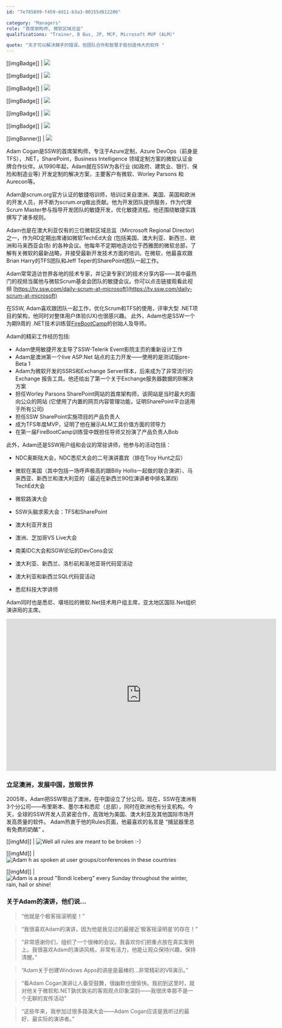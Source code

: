 ```yaml
---
id: "7e785899-f459-dd11-b3a3-00155d012206"

category: "Managers"
role: "首席架构师, 微软区域总监"
qualifications: "Trainer, B Bus, JP, MCP, Microsoft MVP (ALM)"

quote: "天才可以解决棘手的错误，但团队合作和智慧才能创造伟大的软件 "
---
```


[[imgBadge]]
| ![](../badges/Certification-microsoft-professional.jpg)

[[imgBadge]]
| ![](../badges/Certification-microsoft-regional-director.png)

[[imgBadge]]
| ![](../badges/Certification-scrumalliance-trainer.png)

[[imgBadge]]
| ![](../badges/Certification-scrumorg-master-1.png)

[[imgBadge]]
| ![](../badges/Certification-scrumorg-developer.png)

[[imgBadge]]
| ![](../badges/Certification-scrumorg-trainer.png)

[[imgBanner]]
| ![](../badges/Business-microsoft-azure-devops-banner.png)

Adam Cogan是SSW的首席架构师，专注于Azure定制，Azure DevOps（前身是TFS），.NET，SharePoint，Business Intelligence 领域定制方案的微软认证金牌合作伙伴。从1990年起，Adam就在SSW为各行业 (如政府、建筑业、银行、保险和制造业等) 开发定制的解决方案，主要客户有微软、Worley Parsons 和 Aurecon等。

Adam是scrum.org官方认证的敏捷培训师，培训过来自澳洲、美国、英国和欧洲的开发人员，并不断为scrum.org做出贡献。他为开发团队提供服务，作为代理Scrum Master参与指导开发团队的敏捷开发，优化敏捷流程。他还围绕敏捷实践撰写了诸多规则。

Adam也是在澳大利亚仅有的三位微软区域总监（Mircrosoft Regional Director) 之一，作为RD定期出席诸如微软TechEd大会 (包括美国、澳大利亚、新西兰、欧洲和马来西亚会场) 的各种会议。他每年不定期地造访位于西雅图的微软总部，了解有关微软的最新战略，并接受最新开发技术方面的培训。在微软，他最喜欢跟Brian Harry的TFS团队和Jeff Teper的SharePoint团队一起工作。

Adam常常造访世界各地的技术专家，并记录专家们的技术分享内容——其中最热门的视频当属他与微软Scrum基金会团队的敏捷会议。你可以点击链接观看此视频 [https://tv.ssw.com/daily-scrum-at-microsoft](https://tv.ssw.com/daily-scrum-at-microsoft)

在SSW, Adam喜欢跟团队一起工作，优化Scrum和TFS的使用，评审大型 .NET项目的架构，他同时对整体用户体验(UX)也很感兴趣。 此外，Adam也是SSW一个为期9周的 .NET技术训练营[FireBootCamp](https://firebootcamp.com)的创始人及导师。

Adam的精彩工作经历包括:

- Adam使用敏捷开发主导了SSW-Telerik Event影院主页的重新设计工作
- Adam是澳洲第一个live ASP.Net 站点的主力开发——使用的是测试版pre-Beta 1
- Adam为微软开发的SSRS和Exchange Server样本，后来成为了非常流行的Exchange 报告工具。他还给出了第一个关于Exchange服务器数据的BI解决方案
- 担任Worley Parsons SharePoint网站的首席架构师，该网站是当时最大的面向公众的网站 (它使用了内置的网页内容管理功能，证明SharePoint平台适用于所有公司)
- 担任SSW SharePoint实施项目的产品负责人
- 成为TFS年度MVP，证明了他在展示ALM工具价值方面的领导力
- 在第一届FireBootCamp训练营中既担任导师又扮演了产品负责人Bob

此外，Adam还是SSW用户组和会议的常驻讲师，他参与的活动包括：

- NDC奥斯陆大会，NDC悉尼大会的二号演讲嘉宾（排在Troy Hunt之后）

- 微软在美国（其中包括一场呼声极高的跟Billy Hollis一起做的联合演讲）、马来西亚、新西兰和澳大利亚的（最近在新西兰90位演讲者中排名第四）TechEd大会
- 微软路演大会
- SSW头脑求索大会：TFS和SharePoint
- 澳大利亚开发日
- 澳洲、芝加哥VS Live大会
- 南美IDC大会和SGW论坛的DevCons会议
- 澳大利亚、新西兰、洛杉矶和圣地亚哥代码营活动
- 澳大利亚和新西兰SQL代码营活动
- 悉尼科技大学讲师

Adam同时也是悉尼、堪培拉的微软.Net技术用户组主席，亚太地区国际.Net组织演讲局的主席。

<iframe width="710" height="400" src="https://www.youtube.com/embed/0gSgpzmbrBM" frameborder="0"></iframe> 

### 立足澳洲，发展中国，放眼世界

2005年，Adam把SSW带出了澳洲，在中国设立了分公司。现在，SSW在澳洲有3个分公司——布里斯本、墨尔本和悉尼（总部），同时在欧洲也有分支机构。今天，全球的SSW开发人员紧密合作，高效地为美国、澳大利亚及其他国际市场开发高质量的软件。
Adam热衷于他的Rules页面，他最喜欢的名言是 “捕鼠器里总有免费的奶酪” 。

[[imgMd]]
| ![Well all rules are meant to be broken :-)](./Images/Bio/figureMouse.jpg)

[[imgMd]]
| ![Adam h as spoken at user groups/conferences in these countries](./Images/Bio/figureMap.jpg)

[[imgMd]]
| ![Adam is a proud "Bondi Iceberg" every Sunday throughout the winter, rain, hail or shine!](./Images/Bio/figureIce.jpg)

### 关于Adam的演讲，他们说…

> “他就是个极客摇滚明星！”

> “我很喜欢Adam的演讲，因为他是我见过的最接近‘极客摇滚明星’的存在！”

> “非常感谢你们，组织了一个很棒的会议。我喜欢你们把重点放在真实案例上。我很喜欢Adam的演讲风格，非常有活力，他能让观众保持兴趣，保持清醒。”

> “Adam关于创建Windows Apps的讲座是最棒的…非常精彩的VB演示。”

> “看Adam Cogan演讲让人备受鼓舞，很幽默也很愉快。我初到这里时，就对他关于微软和.NET孰优孰劣的客观观点印象深刻——我很庆幸那不是一个无聊的宣传活动”

> “这些年来，我参加过很多路演大会——Adam Cogan应该是我听过的最好、最实际的演讲者。”
